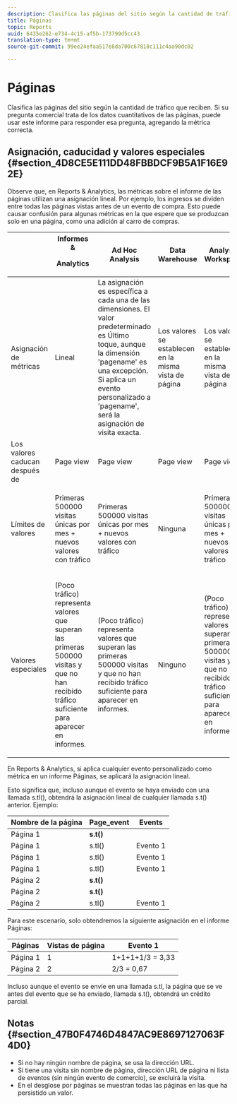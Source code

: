 ```yaml
---
description: Clasifica las páginas del sitio según la cantidad de tráfico que reciben. Si su pregunta comercial trata de los datos cuantitativos de las páginas, puede usar este informe para responder esa pregunta, agregando la métrica correcta.
title: Páginas
topic: Reports
uuid: 6435e262-e734-4c15-af5b-173799d5cc43
translation-type: tm+mt
source-git-commit: 99ee24efaa517e8da700c67818c111c4aa90dc02

---
```



# Páginas

Clasifica las páginas del sitio según la cantidad de tráfico que reciben. Si su pregunta comercial trata de los datos cuantitativos de las páginas, puede usar este informe para responder esa pregunta, agregando la métrica correcta.

## Asignación, caducidad y valores especiales {#section_4D8CE5E111DD48FBBDCF9B5A1F16E92E}

Observe que, en Reports &amp; Analytics, las métricas sobre el informe de las páginas utilizan una asignación lineal. Por ejemplo, los ingresos se dividen entre todas las páginas vistas antes de un evento de compra. Esto puede causar confusión para algunas métricas en la que espere que se produzcan solo en una página, como una adición al carro de compras.

<table id="table_EC7423532C7E44DE97B7FC0321585A2B"> 
 <thead> 
  <tr> 
   <th colname="col1" class="entry"> </th> 
   <th colname="col2" class="entry">Informes &amp; <p>Analytics </p> </th> 
   <th colname="col3" class="entry"> Ad Hoc Analysis </th> 
   <th colname="col4" class="entry"> Data Warehouse </th> 
   <th colname="col5" class="entry"> Analysis Workspace </th> 
  </tr>
 </thead>
 <tbody> 
  <tr> 
   <td colname="col1"> Asignación de métricas </td> 
   <td colname="col2"> Lineal </td> 
   <td colname="col3"> La asignación es específica a cada una de las dimensiones. El valor predeterminado es Último toque, aunque la dimensión 'pagename' es una excepción. Si aplica un evento personalizado a 'pagename', será la asignación de visita exacta. </td> 
   <td colname="col4"> <p>Los valores se establecen en la misma vista de página </p> </td> 
   <td colname="col5"> <p>Los valores se establecen en la misma vista de página </p> </td> 
  </tr> 
  <tr> 
   <td colname="col1"> Los valores caducan después de </td> 
   <td colname="col2"> Page view </td> 
   <td colname="col3"> Page view </td> 
   <td colname="col4"> Page view </td> 
   <td colname="col5"> Page view </td> 
  </tr> 
  <tr> 
   <td colname="col1"> Límites de valores </td> 
   <td colname="col2"> <p>Primeras 500000 visitas únicas por mes + nuevos valores con tráfico </p> </td> 
   <td colname="col3"> <p>Primeras 500000 visitas únicas por mes + nuevos valores con tráfico </p> </td> 
   <td colname="col4"> Ninguna </td> 
   <td colname="col5"> <p>Primeras 500000 visitas únicas por mes + nuevos valores con tráfico </p> </td> 
  </tr> 
  <tr> 
   <td colname="col1"> Valores especiales </td> 
   <td colname="col2"> <p>(Poco tráfico) representa valores que superan las primeras 500000 visitas y que no han recibido tráfico suficiente para aparecer en informes. </p> </td> 
   <td colname="col3"> <p>(Poco tráfico) representa valores que superan las primeras 500000 visitas y que no han recibido tráfico suficiente para aparecer en informes. </p> </td> 
   <td colname="col4"> Ninguno </td> 
   <td colname="col5"> <p>(Poco tráfico) representa valores que superan las primeras 500000 visitas y que no han recibido tráfico suficiente para aparecer en informes. </p> </td> 
  </tr> 
 </tbody> 
</table>

En Reports &amp; Analytics, si aplica cualquier evento personalizado como métrica en un informe Páginas, se aplicará la asignación lineal.

Esto significa que, incluso aunque el evento se haya enviado con una llamada s.tl(), obtendrá la asignación lineal de cualquier llamada s.t() anterior. Ejemplo:

| Nombre de la página | Page_event | Events |
|---|---|---|
| Página 1 | **s.t()** |  |
| Página 1 | s.tl() | Evento 1 |
| Página 1 | s.tl() | Evento 1 |
| Página 1 | s.tl() | Evento 1 |
| Página 2 | **s.t()** |  |
| Página 2 | **s.t()** |  |
| Página 2 | s.tl() | Evento 1 |

Para este escenario, solo obtendremos la siguiente asignación en el informe Páginas:

| Páginas | Vistas de página | Evento 1 |
|---|---|---|
| Página 1 | 1 | 1+1+1+1/3 = 3,33 |
| Página 2 | 2 | 2/3 = 0,67 |

Incluso aunque el evento se envíe en una llamada s.tl, la página que se ve antes del evento que se ha enviado, llamada s.t(), obtendrá un crédito parcial.

## Notas {#section_47B0F4746D4847AC9E8697127063F4D0}

* Si no hay ningún nombre de página, se usa la dirección URL.
* Si tiene una visita sin nombre de página, dirección URL de página ni lista de eventos (sin ningún evento de comercio), se excluirá la visita.
* En el desglose por páginas se muestran todas las páginas en las que ha persistido un valor.

